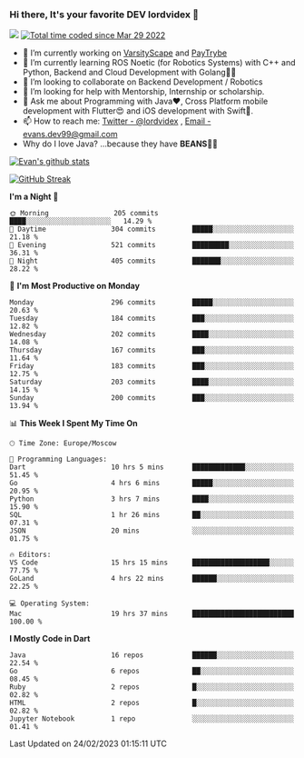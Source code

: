 ### Hi there, It's your favorite DEV lordvidex 👋
<img src="https://komarev.com/ghpvc/?username=lordvidex&label=Views&color=blue&style=plastic" /> <a href="https://wakatime.com/@0e56db35-d16b-410a-acc0-4085055304bf"><img src="https://wakatime.com/badge/user/0e56db35-d16b-410a-acc0-4085055304bf.svg" alt="Total time coded since Mar 29 2022" /></a>

- 🔭 I’m currently working on [VarsityScape](https://varsityscape.com) and [PayTrybe](https://www.paytrybe.com)
- 🌱 I’m currently learning ROS Noetic (for Robotics Systems) with C++ and Python, Backend and Cloud Development with Golang🧙🏼
- 👯 I’m looking to collaborate on Backend Development / Robotics
- 🤔 I’m looking for help with Mentorship, Internship or scholarship.
- 💬 Ask me about Programming with Java❤️, Cross Platform mobile development with Flutter😍 and iOS development with Swift🚀.
- 📫 How to reach me: [Twitter - @lordvidex](https://twitter.com/lordvidex) , [Email - evans.dev99@gmail.com](mailto:evans.dev99@gmail.com?body=Hello%20Evans,)
- Why do I love Java? ...because they have **BEANS**🤤😋

<div>
<!-- <a href="https://github.com/lordvidex">
  <img src="https://github-readme-stats.vercel.app/api/top-langs/?username=lordvidex&theme=light" />
</a>    -->
<!-- [![Top Langs](https://github-readme-stats.vercel.app/api/top-langs/?username=lordvidex)](https://github.com/lordvidex/)  -->
<a href="https://github.com/lordvidex">
 <img src="https://github-readme-stats.vercel.app/api?username=lordvidex&show_icons=true&theme=light&line_height=27" alt="Evan's github stats"/>
</a>
</div>

[![GitHub Streak](https://github-readme-streak-stats.herokuapp.com?user=lordvidex&theme=github-dark&hide_border=true)](https://git.io/streak-stats)

<!--
  <a href="https://github.com/iampawan/FlutterExampleApps">
    <img align="center" src="https://github-readme-stats.vercel.app/api/pin/?username=iampawan&repo=FlutterExampleApps&theme=light" />

  </a>
  <a href="https://github.com/iampawan/VelocityX">
   <img align="center" src="https://github-readme-stats.vercel.app/api/pin/?username=iampawan&repo=VelocityX&theme=light" />
  </a>
-->
<!--START_SECTION:waka-->
**I'm a Night 🦉** 

```text
🌞 Morning                205 commits         ████░░░░░░░░░░░░░░░░░░░░░   14.29 % 
🌆 Daytime                304 commits         █████░░░░░░░░░░░░░░░░░░░░   21.18 % 
🌃 Evening                521 commits         █████████░░░░░░░░░░░░░░░░   36.31 % 
🌙 Night                  405 commits         ███████░░░░░░░░░░░░░░░░░░   28.22 % 
```
📅 **I'm Most Productive on Monday** 

```text
Monday                   296 commits         █████░░░░░░░░░░░░░░░░░░░░   20.63 % 
Tuesday                  184 commits         ███░░░░░░░░░░░░░░░░░░░░░░   12.82 % 
Wednesday                202 commits         ████░░░░░░░░░░░░░░░░░░░░░   14.08 % 
Thursday                 167 commits         ███░░░░░░░░░░░░░░░░░░░░░░   11.64 % 
Friday                   183 commits         ███░░░░░░░░░░░░░░░░░░░░░░   12.75 % 
Saturday                 203 commits         ████░░░░░░░░░░░░░░░░░░░░░   14.15 % 
Sunday                   200 commits         ███░░░░░░░░░░░░░░░░░░░░░░   13.94 % 
```


📊 **This Week I Spent My Time On** 

```text
🕑︎ Time Zone: Europe/Moscow

💬 Programming Languages: 
Dart                     10 hrs 5 mins       █████████████░░░░░░░░░░░░   51.45 % 
Go                       4 hrs 6 mins        █████░░░░░░░░░░░░░░░░░░░░   20.95 % 
Python                   3 hrs 7 mins        ████░░░░░░░░░░░░░░░░░░░░░   15.90 % 
SQL                      1 hr 26 mins        ██░░░░░░░░░░░░░░░░░░░░░░░   07.31 % 
JSON                     20 mins             ░░░░░░░░░░░░░░░░░░░░░░░░░   01.75 % 

🔥 Editors: 
VS Code                  15 hrs 15 mins      ███████████████████░░░░░░   77.75 % 
GoLand                   4 hrs 22 mins       ██████░░░░░░░░░░░░░░░░░░░   22.25 % 

💻 Operating System: 
Mac                      19 hrs 37 mins      █████████████████████████   100.00 % 
```

**I Mostly Code in Dart** 

```text
Java                     16 repos            ██████░░░░░░░░░░░░░░░░░░░   22.54 % 
Go                       6 repos             ██░░░░░░░░░░░░░░░░░░░░░░░   08.45 % 
Ruby                     2 repos             █░░░░░░░░░░░░░░░░░░░░░░░░   02.82 % 
HTML                     2 repos             █░░░░░░░░░░░░░░░░░░░░░░░░   02.82 % 
Jupyter Notebook         1 repo              ░░░░░░░░░░░░░░░░░░░░░░░░░   01.41 % 
```




 Last Updated on 24/02/2023 01:15:11 UTC
<!--END_SECTION:waka-->
